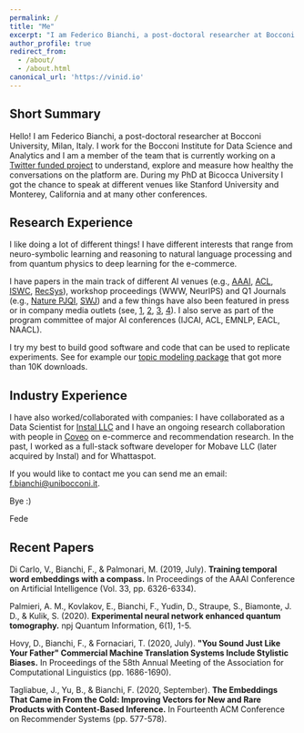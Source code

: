 ```yaml
---
permalink: /
title: "Me"
excerpt: "I am Federico Bianchi, a post-doctoral researcher at Bocconi University. Interested in NLP, Language, Reasoning and Cognitive Stuff."
author_profile: true
redirect_from: 
  - /about/
  - /about.html
canonical_url: 'https://vinid.io'
---
```


Short Summary
--------------

Hello! I am Federico Bianchi, a post-doctoral researcher at Bocconi University, Milan, Italy. I work for the Bocconi 
Institute for Data Science and Analytics and I am a member of the team that is currently working on a [Twitter funded 
project](https://blog.twitter.com/en_us/topics/company/2018/measuring_healthy_conversation.html) to understand, explore and measure
how healthy the conversations on the platform are. During my PhD at Bicocca University I got the chance to speak at different venues like Stanford University
and Monterey, California and at many other conferences.


Research Experience
-------------------

I like doing a lot of different things! I have different interests that range from neuro-symbolic learning and reasoning to natural language processing and from 
quantum physics to deep learning for the e-commerce.

I have papers in the main track of different AI venues (e.g., [AAAI](https://www.aaai.org/ojs/index.php/AAAI/article/view/4594/4472),
 [ACL](https://www.aclweb.org/anthology/2020.acl-main.154.pdf), 
 [ISWC](https://link.springer.com/chapter/10.1007/978-3-030-00671-6_4), [RecSys](https://dl.acm.org/doi/abs/10.1145/3383313.3411477)), workshop proceedings (WWW, NeurIPS) and Q1 Journals (e.g., 
[Nature PJQI](https://www.nature.com/articles/s41534-020-0248-6), [SWJ](http://www.semantic-web-journal.net/system/files/swj2188.pdf)) and a few things have also been
 featured in press or in company media outlets (see, [1](https://phys.org/news/2020-02-machine-quantum-optics.html), 
[2](https://www.photonics.com/Articles/Neural_Network_Improves_Quantum_Tomography/a65552), 
[3](https://www.knowledge.unibocconi.eu/notizia.php?idArt=21787), 
[4](https://blog.coveo.com/multi-brand-personalization-in-ecommerce/)). 
I also serve as part of the program committee of major AI conferences (IJCAI, ACL, EMNLP, EACL, NAACL).

I try my best to build good software and code that can be used to replicate experiments. See for example our [topic modeling package](https://github.com/MilaNLProc/contextualized-topic-models) that got more than 10K downloads.

Industry Experience
-------------------

I have also worked/collaborated with companies: I have collaborated as a Data Scientist for [Instal LLC](https://instal.com)  and I have an ongoing 
research collaboration with people in [Coveo](https://www.coveo.com/en) on e-commerce and recommendation research. In the past, 
I worked as a full-stack software developer for Mobave LLC (later acquired by Instal) and for Whattaspot.



If you would like to contact me you can send me an email: f.bianchi@unibocconi.it.

Bye :)

Fede

Recent Papers
-------------

Di Carlo, V., Bianchi, F., & Palmonari, M. (2019, July). **Training temporal word embeddings with a compass.** In Proceedings of the AAAI Conference on Artificial Intelligence (Vol. 33, pp. 6326-6334).

Palmieri, A. M., Kovlakov, E., Bianchi, F., Yudin, D., Straupe, S., Biamonte, J. D., & Kulik, S. (2020). **Experimental neural network enhanced quantum tomography.** npj Quantum Information, 6(1), 1-5.

Hovy, D., Bianchi, F., & Fornaciari, T. (2020, July). **"You Sound Just Like Your Father" Commercial Machine Translation Systems Include Stylistic Biases.** In Proceedings of the 58th Annual Meeting of the Association for Computational Linguistics (pp. 1686-1690).

Tagliabue, J., Yu, B., & Bianchi, F. (2020, September). **The Embeddings That Came in From the Cold: Improving Vectors for New and Rare Products with Content-Based Inference.** In Fourteenth ACM Conference on Recommender Systems (pp. 577-578).